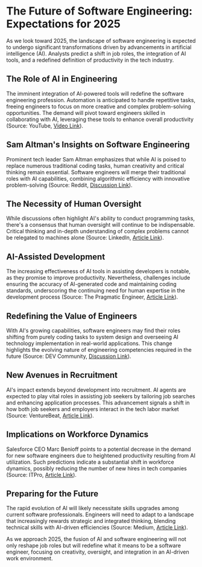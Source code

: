 # The Future of Software Engineering: Expectations for 2025

As we look toward 2025, the landscape of software engineering is expected to undergo significant transformations driven by advancements in artificial intelligence (AI). Analysts predict a shift in job roles, the integration of AI tools, and a redefined definition of productivity in the tech industry.

## The Role of AI in Engineering

The imminent integration of AI-powered tools will redefine the software engineering profession. Automation is anticipated to handle repetitive tasks, freeing engineers to focus on more creative and complex problem-solving opportunities. The demand will pivot toward engineers skilled in collaborating with AI, leveraging these tools to enhance overall productivity (Source: YouTube, [Video Link](https://www.youtube.com/watch?v=5YgYHee6EQ4)).

## Sam Altman's Insights on Software Engineering

Prominent tech leader Sam Altman emphasizes that while AI is poised to replace numerous traditional coding tasks, human creativity and critical thinking remain essential. Software engineers will merge their traditional roles with AI capabilities, combining algorithmic efficiency with innovative problem-solving (Source: Reddit, [Discussion Link](https://www.reddit.com/r/singularity/comments/1iinrrq/sam_altman_software_engineering_will_be_very/)).

## The Necessity of Human Oversight

While discussions often highlight AI's ability to conduct programming tasks, there's a consensus that human oversight will continue to be indispensable. Critical thinking and in-depth understanding of complex problems cannot be relegated to machines alone (Source: LinkedIn, [Article Link](https://www.linkedin.com/pulse/ai-replace-developers-2025-julio-pessan-h7k6e)).

## AI-Assisted Development

The increasing effectiveness of AI tools in assisting developers is notable, as they promise to improve productivity. Nevertheless, challenges include ensuring the accuracy of AI-generated code and maintaining coding standards, underscoring the continuing need for human expertise in the development process (Source: The Pragmatic Engineer, [Article Link](https://newsletter.pragmaticengineer.com/p/how-ai-will-change-software-engineering)).

## Redefining the Value of Engineers

With AI's growing capabilities, software engineers may find their roles shifting from purely coding tasks to system design and overseeing AI technology implementation in real-world applications. This change highlights the evolving nature of engineering competencies required in the future (Source: DEV Community, [Discussion Link](https://dev.to/koladev/is-software-engineering-still-worth-it-in-2025-j3b)).

## New Avenues in Recruitment

AI's impact extends beyond development into recruitment. AI agents are expected to play vital roles in assisting job seekers by tailoring job searches and enhancing application processes. This advancement signals a shift in how both job seekers and employers interact in the tech labor market (Source: VentureBeat, [Article Link](https://venturebeat.com/programming-development/agentic-ai-can-help-you-to-get-a-new-software-engineering-job-in-2025/)).

## Implications on Workforce Dynamics

Salesforce CEO Marc Benioff points to a potential decrease in the demand for new software engineers due to heightened productivity resulting from AI utilization. Such predictions indicate a substantial shift in workforce dynamics, possibly reducing the number of new hires in tech companies (Source: ITPro, [Article Link](https://www.itpro.com/software/development/maybe-we-arent-going-to-hire-anybody-this-year-marc-benioff-says-salesforce-might-not-hire-any-software-engineers-in-2025-as-the-firm-reaps-the-benefits-of-ai-agents)).

## Preparing for the Future

The rapid evolution of AI will likely necessitate skills upgrades among current software professionals. Engineers will need to adapt to a landscape that increasingly rewards strategic and integrated thinking, blending technical skills with AI-driven efficiencies (Source: Medium, [Article Link](https://medium.com/predict/future-of-software-engineering-43b9caedf2b7)).

As we approach 2025, the fusion of AI and software engineering will not only reshape job roles but will redefine what it means to be a software engineer, focusing on creativity, oversight, and integration in an AI-driven work environment.
